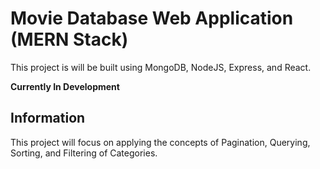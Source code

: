 # Movie Database Web Application (MERN Stack)

This project is will be built using MongoDB, NodeJS, Express, and React.

**Currently In Development**

## Information

This project will focus on applying the concepts of Pagination, Querying, Sorting, and Filtering of Categories.